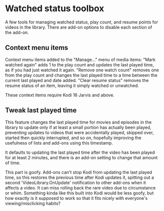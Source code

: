 # Watched status toolbox

A few tools for managing watched status, play count, and resume points for videos in the
library. There are add-on options to disable each section of the add-on.

## Context menu items

Context menu items added to the "Manage..." menu of media items: "Mark watched again"
adds 1 to the play count and updates the last played time, as if
you had just watched it again. "Remove one watch count" removes one from the play count
and changes the last played time to a time between the current last played and date added.
"Clear resume status" removes the resume status of an item, leaving it simply watched or unwatched.

These context items require Kodi 16 Jarvis and above.

## Tweak last played time

This feature changes the last played time for movies and episodes in the library to
update only if at least a small portion has actually been played, preventing updates to
videos that were accidentally played, skipped over, started then quickly interrupted, and
so on, hopefully improving the usefulness of lists and add-ons using this timestamp.

It defaults to updating the last played time after the video has been played for at least
2 minutes, and there is an add-on setting to change that amount of time.

This part is goofy. Add-ons can't stop Kodi from updating the last played time, so this restores the previous
time after Kodi updates it, spitting out a second 'VideoLibrary.OnUpdate' notification to
other add-ons when it affects a video. It can miss rolling back the rare video due to
circumstance or whim. Something kinda like this built into Kodi would be less goofy, but
how exactly is it supposed to work so that it fits nicely with everyone's viewing/misclicking habits?
